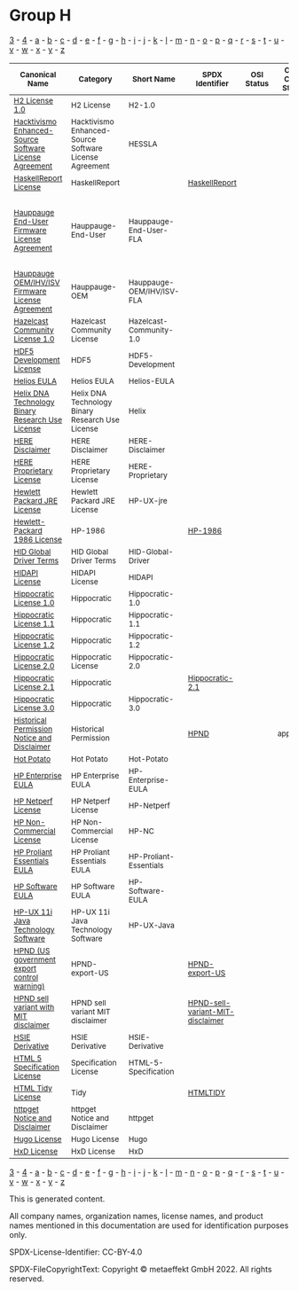 # Group H

[3](../[3]/README.md) -
[4](../[4]/README.md) -
[a](../[a]/README.md) - 
[b](../[b]/README.md) - 
[c](../[c]/README.md) - 
[d](../[d]/README.md) - 
[e](../[e]/README.md) - 
[f](../[f]/README.md) - 
[g](../[g]/README.md) - 
[h](../[h]/README.md) - 
[i](../[i]/README.md) - 
[j](../[j]/README.md) - 
[k](../[k]/README.md) - 
[l](../[l]/README.md) - 
[m](../[m]/README.md) - 
[n](../[n]/README.md) - 
[o](../[o]/README.md) - 
[p](../[p]/README.md) - 
[q](../[q]/README.md) - 
[r](../[r]/README.md) - 
[s](../[s]/README.md) - 
[t](../[t]/README.md) - 
[u](../[u]/README.md) - 
[v](../[v]/README.md) - 
[w](../[w]/README.md) - 
[x](../[x]/README.md) - 
[y](../[y]/README.md) - 
[z](../[z]/README.md)

|<sup>Canonical Name</sup>|<sup>Category</sup>|<sup>Short Name</sup>|<sup>SPDX Identifier</sup>|<sup>OSI Status</sup>|<sup>Open CoDE Status</sup>|<sup>ScanCode</sup>|<sup>Matched ScanCode</sup>|<sup>Type</sup>|
| --- | --- | --- | --- | --- | --- | --- | --- | --- |
|<sup>[H2 License 1.0]([h2]/H2-License-1.0.yaml)</sup>|<sup>H2 License</sup>|<sup>H2-1.0</sup>| | |<sup> </sup>|<sup>[h2-1.0](https://github.com/nexB/scancode-toolkit/blob/develop/src/licensedcode/data/licenses/h2-1.0.LICENSE)</sup>|<sup>[h2-1.0](https://github.com/nexB/scancode-toolkit/blob/develop/src/licensedcode/data/licenses/h2-1.0.LICENSE)</sup>|<sup>terms</sup>|
|<sup>[Hacktivismo Enhanced-Source Software License Agreement]([ha]/Hacktivismo-Enhanced-Source-Software-License-Agreement.yaml)</sup>|<sup>Hacktivismo Enhanced-Source Software License Agreement</sup>|<sup>HESSLA</sup>| | |<sup> </sup>|<sup>[hessla](https://github.com/nexB/scancode-toolkit/blob/develop/src/licensedcode/data/licenses/hessla.LICENSE)</sup>|<sup>[hessla](https://github.com/nexB/scancode-toolkit/blob/develop/src/licensedcode/data/licenses/hessla.LICENSE)</sup>|<sup>terms</sup>|
|<sup>[HaskellReport License]([ha]/HaskellReport-License.yaml)</sup>|<sup>HaskellReport</sup>|<sup> </sup>|<sup>[HaskellReport](https://spdx.org/licenses/HaskellReport.html)</sup>| |<sup> </sup>|<sup>[haskell-report](https://github.com/nexB/scancode-toolkit/blob/develop/src/licensedcode/data/licenses/haskell-report.LICENSE)</sup>|<sup>[haskell-report](https://github.com/nexB/scancode-toolkit/blob/develop/src/licensedcode/data/licenses/haskell-report.LICENSE)</sup>|<sup>terms</sup>|
|<sup>[Hauppauge End-User Firmware License Agreement]([ha]/Hauppauge-End-User-Firmware-License-Agreement.yaml)</sup>|<sup>Hauppauge-End-User</sup>|<sup>Hauppauge-End-User-FLA</sup>| | |<sup> </sup>|<sup>[hauppauge-firmware-eula](https://github.com/nexB/scancode-toolkit/blob/develop/src/licensedcode/data/licenses/hauppauge-firmware-eula.LICENSE)</sup>|<sup>[hauppauge-firmware-eula](https://github.com/nexB/scancode-toolkit/blob/develop/src/licensedcode/data/licenses/hauppauge-firmware-eula.LICENSE), [proprietary-license](https://github.com/nexB/scancode-toolkit/blob/develop/src/licensedcode/data/licenses/proprietary-license.LICENSE), [unknown-license-reference](https://github.com/nexB/scancode-toolkit/blob/develop/src/licensedcode/data/licenses/unknown-license-reference.LICENSE)</sup>|<sup>terms</sup>|
|<sup>[Hauppauge OEM/IHV/ISV Firmware License Agreement]([ha]/Hauppauge-OEMIHVISV-Firmware-License-Agreement.yaml)</sup>|<sup>Hauppauge-OEM</sup>|<sup>Hauppauge-OEM/IHV/ISV-FLA</sup>| | |<sup> </sup>|<sup>[hauppauge-firmware-oem](https://github.com/nexB/scancode-toolkit/blob/develop/src/licensedcode/data/licenses/hauppauge-firmware-oem.LICENSE)</sup>|<sup>[hauppauge-firmware-oem](https://github.com/nexB/scancode-toolkit/blob/develop/src/licensedcode/data/licenses/hauppauge-firmware-oem.LICENSE)</sup>|<sup>terms</sup>|
|<sup>[Hazelcast Community License 1.0]([ha]/Hazelcast-Community-License-1.0.yaml)</sup>|<sup>Hazelcast Community License</sup>|<sup>Hazelcast-Community-1.0</sup>| | |<sup> </sup>|<sup>[hazelcast-community-1.0](https://github.com/nexB/scancode-toolkit/blob/develop/src/licensedcode/data/licenses/hazelcast-community-1.0.LICENSE)</sup>|<sup>[hazelcast-community-1.0](https://github.com/nexB/scancode-toolkit/blob/develop/src/licensedcode/data/licenses/hazelcast-community-1.0.LICENSE)</sup>|<sup>terms</sup>|
|<sup>[HDF5 Development License]([hd]/HDF5-Development-License.yaml)</sup>|<sup>HDF5</sup>|<sup>HDF5-Development</sup>| | |<sup> </sup>| |<sup>[llnl](https://github.com/nexB/scancode-toolkit/blob/develop/src/licensedcode/data/licenses/llnl.LICENSE)</sup>|<sup>terms</sup>|
|<sup>[Helios EULA]([he]/Helios-EULA.yaml)</sup>|<sup>Helios EULA</sup>|<sup>Helios-EULA</sup>| | |<sup> </sup>|<sup>[helios-eula](https://github.com/nexB/scancode-toolkit/blob/develop/src/licensedcode/data/licenses/helios-eula.LICENSE)</sup>|<sup>[helios-eula](https://github.com/nexB/scancode-toolkit/blob/develop/src/licensedcode/data/licenses/helios-eula.LICENSE)</sup>|<sup>terms</sup>|
|<sup>[Helix DNA Technology Binary Research Use License]([he]/Helix-DNA-Technology-Binary-Research-Use-License.yaml)</sup>|<sup>Helix DNA Technology Binary Research Use License</sup>|<sup>Helix</sup>| | |<sup> </sup>|<sup>[helix](https://github.com/nexB/scancode-toolkit/blob/develop/src/licensedcode/data/licenses/helix.LICENSE)</sup>|<sup>[helix](https://github.com/nexB/scancode-toolkit/blob/develop/src/licensedcode/data/licenses/helix.LICENSE)</sup>|<sup>terms</sup>|
|<sup>[HERE Disclaimer]([he]/HERE-Disclaimer.yaml)</sup>|<sup>HERE Disclaimer</sup>|<sup>HERE-Disclaimer</sup>| | |<sup> </sup>|<sup>[here-disclaimer](https://github.com/nexB/scancode-toolkit/blob/develop/src/licensedcode/data/licenses/here-disclaimer.LICENSE)</sup>|<sup>[here-disclaimer](https://github.com/nexB/scancode-toolkit/blob/develop/src/licensedcode/data/licenses/here-disclaimer.LICENSE)</sup>|<sup>terms</sup>|
|<sup>[HERE Proprietary License]([he]/HERE-Proprietary-License.yaml)</sup>|<sup>HERE Proprietary License</sup>|<sup>HERE-Proprietary</sup>| | |<sup> </sup>|<sup>[here-proprietary](https://github.com/nexB/scancode-toolkit/blob/develop/src/licensedcode/data/licenses/here-proprietary.LICENSE)</sup>|<sup>[here-proprietary](https://github.com/nexB/scancode-toolkit/blob/develop/src/licensedcode/data/licenses/here-proprietary.LICENSE)</sup>|<sup>terms</sup>|
|<sup>[Hewlett Packard JRE License]([he]/Hewlett-Packard-JRE-License.yaml)</sup>|<sup>Hewlett Packard JRE License</sup>|<sup>HP-UX-jre</sup>| | |<sup> </sup>|<sup>[hp-ux-jre](https://github.com/nexB/scancode-toolkit/blob/develop/src/licensedcode/data/licenses/hp-ux-jre.LICENSE)</sup>|<sup>[hp-ux-jre](https://github.com/nexB/scancode-toolkit/blob/develop/src/licensedcode/data/licenses/hp-ux-jre.LICENSE)</sup>|<sup>terms</sup>|
|<sup>[Hewlett-Packard 1986 License]([he]/Hewlett-Packard-1986-License.yaml)</sup>|<sup>HP-1986</sup>|<sup> </sup>|<sup>[HP-1986](https://spdx.org/licenses/HP-1986.html)</sup>| |<sup> </sup>| |<sup>[osf-1990](https://github.com/nexB/scancode-toolkit/blob/develop/src/licensedcode/data/licenses/osf-1990.LICENSE)</sup>|<sup>terms</sup>|
|<sup>[HID Global Driver Terms]([hi]/HID-Global-Driver-Terms.yaml)</sup>|<sup>HID Global Driver Terms</sup>|<sup>HID-Global-Driver</sup>| | |<sup> </sup>| | |<sup>terms</sup>|
|<sup>[HIDAPI License]([hi]/HIDAPI-License.yaml)</sup>|<sup>HIDAPI License</sup>|<sup>HIDAPI</sup>| | |<sup> </sup>|<sup>[hidapi](https://github.com/nexB/scancode-toolkit/blob/develop/src/licensedcode/data/licenses/hidapi.LICENSE)</sup>|<sup>[hidapi](https://github.com/nexB/scancode-toolkit/blob/develop/src/licensedcode/data/licenses/hidapi.LICENSE)</sup>|<sup>terms</sup>|
|<sup>[Hippocratic License 1.0]([hi]/Hippocratic-License-1.0.yaml)</sup>|<sup>Hippocratic</sup>|<sup>Hippocratic-1.0</sup>| | |<sup> </sup>|<sup>[hippocratic-1.0](https://github.com/nexB/scancode-toolkit/blob/develop/src/licensedcode/data/licenses/hippocratic-1.0.LICENSE)</sup>|<sup>[hippocratic-1.0](https://github.com/nexB/scancode-toolkit/blob/develop/src/licensedcode/data/licenses/hippocratic-1.0.LICENSE)</sup>|<sup>terms</sup>|
|<sup>[Hippocratic License 1.1]([hi]/Hippocratic-License-1.1.yaml)</sup>|<sup>Hippocratic</sup>|<sup>Hippocratic-1.1</sup>| | |<sup> </sup>|<sup>[hippocratic-1.1](https://github.com/nexB/scancode-toolkit/blob/develop/src/licensedcode/data/licenses/hippocratic-1.1.LICENSE)</sup>|<sup>[hippocratic-1.1](https://github.com/nexB/scancode-toolkit/blob/develop/src/licensedcode/data/licenses/hippocratic-1.1.LICENSE)</sup>|<sup>terms</sup>|
|<sup>[Hippocratic License 1.2]([hi]/Hippocratic-License-1.2.yaml)</sup>|<sup>Hippocratic</sup>|<sup>Hippocratic-1.2</sup>| | |<sup> </sup>|<sup>[hippocratic-1.2](https://github.com/nexB/scancode-toolkit/blob/develop/src/licensedcode/data/licenses/hippocratic-1.2.LICENSE)</sup>|<sup>[hippocratic-1.2](https://github.com/nexB/scancode-toolkit/blob/develop/src/licensedcode/data/licenses/hippocratic-1.2.LICENSE)</sup>|<sup>terms</sup>|
|<sup>[Hippocratic License 2.0]([hi]/Hippocratic-License-2.0.yaml)</sup>|<sup>Hippocratic License</sup>|<sup>Hippocratic-2.0</sup>| | |<sup> </sup>|<sup>[hippocratic-2.0](https://github.com/nexB/scancode-toolkit/blob/develop/src/licensedcode/data/licenses/hippocratic-2.0.LICENSE)</sup>|<sup>[hippocratic-2.0](https://github.com/nexB/scancode-toolkit/blob/develop/src/licensedcode/data/licenses/hippocratic-2.0.LICENSE)</sup>|<sup>terms</sup>|
|<sup>[Hippocratic License 2.1]([hi]/Hippocratic-License-2.1.yaml)</sup>|<sup>Hippocratic</sup>|<sup> </sup>|<sup>[Hippocratic-2.1](https://spdx.org/licenses/Hippocratic-2.1.html)</sup>| |<sup> </sup>|<sup>[hippocratic-2.1](https://github.com/nexB/scancode-toolkit/blob/develop/src/licensedcode/data/licenses/hippocratic-2.1.LICENSE)</sup>|<sup>[hippocratic-2.1](https://github.com/nexB/scancode-toolkit/blob/develop/src/licensedcode/data/licenses/hippocratic-2.1.LICENSE)</sup>|<sup>terms</sup>|
|<sup>[Hippocratic License 3.0]([hi]/Hippocratic-License-3.0.yaml)</sup>|<sup>Hippocratic</sup>|<sup>Hippocratic-3.0</sup>| | |<sup> </sup>|<sup>[hippocratic-3.0](https://github.com/nexB/scancode-toolkit/blob/develop/src/licensedcode/data/licenses/hippocratic-3.0.LICENSE)</sup>|<sup>[hippocratic-3.0](https://github.com/nexB/scancode-toolkit/blob/develop/src/licensedcode/data/licenses/hippocratic-3.0.LICENSE)</sup>|<sup>terms</sup>|
|<sup>[Historical Permission Notice and Disclaimer]([hi]/Historical-Permission-Notice-and-Disclaimer.yaml)</sup>|<sup>Historical Permission</sup>|<sup> </sup>|<sup>[HPND](https://spdx.org/licenses/HPND.html)</sup>| |<sup>approved</sup>|<sup>[historical](https://github.com/nexB/scancode-toolkit/blob/develop/src/licensedcode/data/licenses/historical.LICENSE)</sup>| |<sup>terms</sup>|
|<sup>[Hot Potato]([ho]/Hot-Potato.yaml)</sup>|<sup>Hot Potato</sup>|<sup>Hot-Potato</sup>| | |<sup> </sup>|<sup>[hot-potato](https://github.com/nexB/scancode-toolkit/blob/develop/src/licensedcode/data/licenses/hot-potato.LICENSE)</sup>|<sup>[hot-potato](https://github.com/nexB/scancode-toolkit/blob/develop/src/licensedcode/data/licenses/hot-potato.LICENSE)</sup>|<sup>terms</sup>|
|<sup>[HP Enterprise EULA]([hp]/HP-Enterprise-EULA.yaml)</sup>|<sup>HP Enterprise EULA</sup>|<sup>HP-Enterprise-EULA</sup>| | |<sup> </sup>|<sup>[hp-enterprise-eula](https://github.com/nexB/scancode-toolkit/blob/develop/src/licensedcode/data/licenses/hp-enterprise-eula.LICENSE)</sup>|<sup>[hp-enterprise-eula](https://github.com/nexB/scancode-toolkit/blob/develop/src/licensedcode/data/licenses/hp-enterprise-eula.LICENSE)</sup>|<sup>terms</sup>|
|<sup>[HP Netperf License]([hp]/HP-Netperf-License.yaml)</sup>|<sup>HP Netperf License</sup>|<sup>HP-Netperf</sup>| | |<sup> </sup>|<sup>[hp-netperf](https://github.com/nexB/scancode-toolkit/blob/develop/src/licensedcode/data/licenses/hp-netperf.LICENSE)</sup>|<sup>[hp-netperf](https://github.com/nexB/scancode-toolkit/blob/develop/src/licensedcode/data/licenses/hp-netperf.LICENSE)</sup>|<sup>terms</sup>|
|<sup>[HP Non-Commercial License]([hp]/HP-Non-Commercial-License.yaml)</sup>|<sup>HP Non-Commercial License</sup>|<sup>HP-NC</sup>| | |<sup> </sup>|<sup>[hp](https://github.com/nexB/scancode-toolkit/blob/develop/src/licensedcode/data/licenses/hp.LICENSE)</sup>|<sup>[hp](https://github.com/nexB/scancode-toolkit/blob/develop/src/licensedcode/data/licenses/hp.LICENSE)</sup>|<sup>terms</sup>|
|<sup>[HP Proliant Essentials EULA]([hp]/HP-Proliant-Essentials-EULA.yaml)</sup>|<sup>HP Proliant Essentials EULA</sup>|<sup>HP-Proliant-Essentials</sup>| | |<sup> </sup>|<sup>[hp-proliant-essentials](https://github.com/nexB/scancode-toolkit/blob/develop/src/licensedcode/data/licenses/hp-proliant-essentials.LICENSE)</sup>|<sup>[hp-proliant-essentials](https://github.com/nexB/scancode-toolkit/blob/develop/src/licensedcode/data/licenses/hp-proliant-essentials.LICENSE)</sup>|<sup>terms</sup>|
|<sup>[HP Software EULA]([hp]/HP-Software-EULA.yaml)</sup>|<sup>HP Software EULA</sup>|<sup>HP-Software-EULA</sup>| | |<sup> </sup>|<sup>[hp-software-eula](https://github.com/nexB/scancode-toolkit/blob/develop/src/licensedcode/data/licenses/hp-software-eula.LICENSE)</sup>|<sup>[hp-software-eula](https://github.com/nexB/scancode-toolkit/blob/develop/src/licensedcode/data/licenses/hp-software-eula.LICENSE)</sup>|<sup>terms</sup>|
|<sup>[HP-UX 11i Java Technology Software]([hp]/HP-UX-11i-Java-Technology-Software.yaml)</sup>|<sup>HP-UX 11i Java Technology Software</sup>|<sup>HP-UX-Java</sup>| | |<sup> </sup>|<sup>[hp-ux-java](https://github.com/nexB/scancode-toolkit/blob/develop/src/licensedcode/data/licenses/hp-ux-java.LICENSE)</sup>|<sup>[hp-ux-java](https://github.com/nexB/scancode-toolkit/blob/develop/src/licensedcode/data/licenses/hp-ux-java.LICENSE)</sup>|<sup>terms</sup>|
|<sup>[HPND (US government export control warning)]([hp]/HPND-(US-government-export-control-warning).yaml)</sup>|<sup>HPND-export-US</sup>|<sup> </sup>|<sup>[HPND-export-US](https://spdx.org/licenses/HPND-export-US.html)</sup>| |<sup> </sup>| |<sup>[mit-no-advert-export-control](https://github.com/nexB/scancode-toolkit/blob/develop/src/licensedcode/data/licenses/mit-no-advert-export-control.LICENSE)</sup>|<sup>terms</sup>|
|<sup>[HPND sell variant with MIT disclaimer]([hp]/HPND-sell-variant-with-MIT-disclaimer.yaml)</sup>|<sup>HPND sell variant MIT disclaimer</sup>|<sup> </sup>|<sup>[HPND-sell-variant-MIT-disclaimer](https://spdx.org/licenses/HPND-sell-variant-MIT-disclaimer.html)</sup>| |<sup> </sup>| |<sup>[other-permissive](https://github.com/nexB/scancode-toolkit/blob/develop/src/licensedcode/data/licenses/other-permissive.LICENSE)</sup>|<sup>terms</sup>|
|<sup>[HSIE Derivative]([hs]/HSIE-Derivative.yaml)</sup>|<sup>HSIE Derivative</sup>|<sup>HSIE-Derivative</sup>| | |<sup> </sup>|<sup>[paul-hsieh-derivative](https://github.com/nexB/scancode-toolkit/blob/develop/src/licensedcode/data/licenses/paul-hsieh-derivative.LICENSE)</sup>|<sup>[paul-hsieh-derivative](https://github.com/nexB/scancode-toolkit/blob/develop/src/licensedcode/data/licenses/paul-hsieh-derivative.LICENSE)</sup>|<sup>terms</sup>|
|<sup>[HTML 5 Specification License]([ht]/HTML-5-Specification-License.yaml)</sup>|<sup>Specification License</sup>|<sup>HTML-5-Specification</sup>| | |<sup> </sup>|<sup>[html5](https://github.com/nexB/scancode-toolkit/blob/develop/src/licensedcode/data/licenses/html5.LICENSE)</sup>|<sup>[html5](https://github.com/nexB/scancode-toolkit/blob/develop/src/licensedcode/data/licenses/html5.LICENSE)</sup>|<sup>terms</sup>|
|<sup>[HTML Tidy License]([ht]/HTML-Tidy-License.yaml)</sup>|<sup>Tidy</sup>|<sup> </sup>|<sup>[HTMLTIDY](https://spdx.org/licenses/HTMLTIDY.html)</sup>| |<sup> </sup>|<sup>[tidy](https://github.com/nexB/scancode-toolkit/blob/develop/src/licensedcode/data/licenses/tidy.LICENSE)</sup>|<sup>[tidy](https://github.com/nexB/scancode-toolkit/blob/develop/src/licensedcode/data/licenses/tidy.LICENSE)</sup>|<sup>terms</sup>|
|<sup>[httpget Notice and Disclaimer]([ht]/httpget-Notice-and-Disclaimer.yaml)</sup>|<sup>httpget Notice and Disclaimer</sup>|<sup>httpget</sup>| | |<sup> </sup>|<sup>[httpget](https://github.com/nexB/scancode-toolkit/blob/develop/src/licensedcode/data/licenses/httpget.LICENSE)</sup>|<sup>[httpget](https://github.com/nexB/scancode-toolkit/blob/develop/src/licensedcode/data/licenses/httpget.LICENSE)</sup>|<sup>terms</sup>|
|<sup>[Hugo License]([hu]/Hugo-License.yaml)</sup>|<sup>Hugo License</sup>|<sup>Hugo</sup>| | |<sup> </sup>|<sup>[hugo](https://github.com/nexB/scancode-toolkit/blob/develop/src/licensedcode/data/licenses/hugo.LICENSE)</sup>|<sup>[hugo](https://github.com/nexB/scancode-toolkit/blob/develop/src/licensedcode/data/licenses/hugo.LICENSE)</sup>|<sup>terms</sup>|
|<sup>[HxD License]([hx]/HxD-License.yaml)</sup>|<sup>HxD License</sup>|<sup>HxD</sup>| | |<sup> </sup>|<sup>[hxd](https://github.com/nexB/scancode-toolkit/blob/develop/src/licensedcode/data/licenses/hxd.LICENSE)</sup>|<sup>[hxd](https://github.com/nexB/scancode-toolkit/blob/develop/src/licensedcode/data/licenses/hxd.LICENSE)</sup>|<sup>terms</sup>|

[3](../[3]/README.md) -
[4](../[4]/README.md) -
[a](../[a]/README.md) - 
[b](../[b]/README.md) - 
[c](../[c]/README.md) - 
[d](../[d]/README.md) - 
[e](../[e]/README.md) - 
[f](../[f]/README.md) - 
[g](../[g]/README.md) - 
[h](../[h]/README.md) - 
[i](../[i]/README.md) - 
[j](../[j]/README.md) - 
[k](../[k]/README.md) - 
[l](../[l]/README.md) - 
[m](../[m]/README.md) - 
[n](../[n]/README.md) - 
[o](../[o]/README.md) - 
[p](../[p]/README.md) - 
[q](../[q]/README.md) - 
[r](../[r]/README.md) - 
[s](../[s]/README.md) - 
[t](../[t]/README.md) - 
[u](../[u]/README.md) - 
[v](../[v]/README.md) - 
[w](../[w]/README.md) - 
[x](../[x]/README.md) - 
[y](../[y]/README.md) - 
[z](../[z]/README.md)


This is generated content.

All company names, organization names, license names, and product names mentioned in this documentation are used for identification purposes only.

SPDX-License-Identifier: CC-BY-4.0

SPDX-FileCopyrightText: Copyright © metaeffekt GmbH 2022. All rights reserved.
